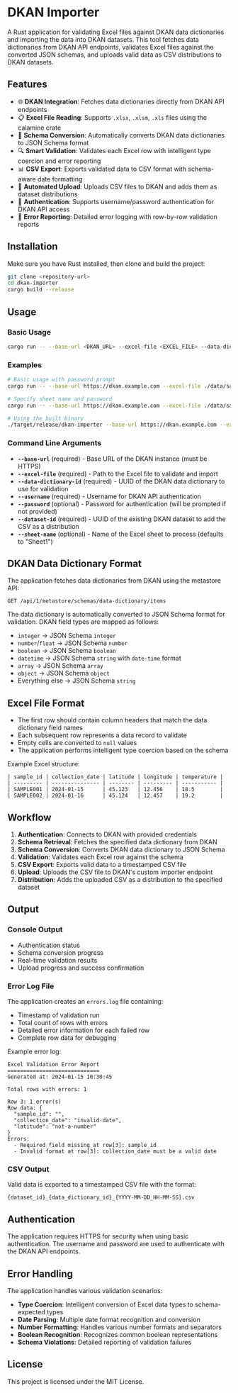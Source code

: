 # DKAN Importer

A Rust application for validating Excel files against DKAN data dictionaries and importing the data into DKAN datasets. This tool fetches data dictionaries from DKAN API endpoints, validates Excel files against the converted JSON schemas, and uploads valid data as CSV distributions to DKAN datasets.

## Features

- 🌐 **DKAN Integration**: Fetches data dictionaries directly from DKAN API endpoints
- 📋 **Excel File Reading**: Supports `.xlsx`, `.xlsm`, `.xls` files using the calamine crate
- 🔄 **Schema Conversion**: Automatically converts DKAN data dictionaries to JSON Schema format
- 🔍 **Smart Validation**: Validates each Excel row with intelligent type coercion and error reporting
- 📊 **CSV Export**: Exports validated data to CSV format with schema-aware date formatting
- 🚀 **Automated Upload**: Uploads CSV files to DKAN and adds them as dataset distributions
- 🔐 **Authentication**: Supports username/password authentication for DKAN API access
- 🚨 **Error Reporting**: Detailed error logging with row-by-row validation reports

## Installation

Make sure you have Rust installed, then clone and build the project:

```bash
git clone <repository-url>
cd dkan-importer
cargo build --release
```

## Usage

### Basic Usage

```bash
cargo run -- --base-url <DKAN_URL> --excel-file <EXCEL_FILE> --data-dictionary-id <UUID> --username <USERNAME> --dataset-id <DATASET_UUID>
```

### Examples

```bash
# Basic usage with password prompt
cargo run -- --base-url https://dkan.example.com --excel-file ./data/sample-data.xlsx --data-dictionary-id "12345678-1234-5678-9012-123456789012" --username admin --dataset-id "87654321-4321-8765-2109-876543210987"

# Specify sheet name and password
cargo run -- --base-url https://dkan.example.com --excel-file ./data/sample-data.xlsx --sheet-name "Sample" --data-dictionary-id "12345678-1234-5678-9012-123456789012" --username admin --password mypassword --dataset-id "87654321-4321-8765-2109-876543210987"

# Using the built binary
./target/release/dkan-importer --base-url https://dkan.example.com --excel-file data.xlsx --data-dictionary-id "uuid-here" --username admin --dataset-id "dataset-uuid-here"
```

### Command Line Arguments

- **`--base-url`** (required) - Base URL of the DKAN instance (must be HTTPS)
- **`--excel-file`** (required) - Path to the Excel file to validate and import
- **`--data-dictionary-id`** (required) - UUID of the DKAN data dictionary to use for validation
- **`--username`** (required) - Username for DKAN API authentication
- **`--password`** (optional) - Password for authentication (will be prompted if not provided)
- **`--dataset-id`** (required) - UUID of the existing DKAN dataset to add the CSV as a distribution
- **`--sheet-name`** (optional) - Name of the Excel sheet to process (defaults to "Sheet1")

## DKAN Data Dictionary Format

The application fetches data dictionaries from DKAN using the metastore API:
```
GET /api/1/metastore/schemas/data-dictionary/items
```

The data dictionary is automatically converted to JSON Schema format for validation. DKAN field types are mapped as follows:

- `integer` → JSON Schema `integer`
- `number`/`float` → JSON Schema `number`
- `boolean` → JSON Schema `boolean`
- `datetime` → JSON Schema `string` with `date-time` format
- `array` → JSON Schema `array`
- `object` → JSON Schema `object`
- Everything else → JSON Schema `string`

## Excel File Format

- The first row should contain column headers that match the data dictionary field names
- Each subsequent row represents a data record to validate
- Empty cells are converted to `null` values
- The application performs intelligent type coercion based on the schema

Example Excel structure:
```
| sample_id | collection_date | latitude | longitude | temperature |
| --------- | --------------- | -------- | --------- | ----------- |
| SAMPLE001 | 2024-01-15      | 45.123   | 12.456    | 18.5        |
| SAMPLE002 | 2024-01-16      | 45.124   | 12.457    | 19.2        |
```

## Workflow

1. **Authentication**: Connects to DKAN with provided credentials
2. **Schema Retrieval**: Fetches the specified data dictionary from DKAN
3. **Schema Conversion**: Converts DKAN data dictionary to JSON Schema
4. **Validation**: Validates each Excel row against the schema
5. **CSV Export**: Exports valid data to a timestamped CSV file
6. **Upload**: Uploads the CSV file to DKAN's custom importer endpoint
7. **Distribution**: Adds the uploaded CSV as a distribution to the specified dataset

## Output

### Console Output
- Authentication status
- Schema conversion progress
- Real-time validation results
- Upload progress and success confirmation

### Error Log File
The application creates an `errors.log` file containing:
- Timestamp of validation run
- Total count of rows with errors
- Detailed error information for each failed row
- Complete row data for debugging

Example error log:
```
Excel Validation Error Report
=============================
Generated at: 2024-01-15 10:30:45

Total rows with errors: 1

Row 3: 1 error(s)
Row data: {
  "sample_id": "",
  "collection_date": "invalid-date",
  "latitude": "not-a-number"
}
Errors:
  - Required field missing at row[3]: sample_id
  - Invalid format at row[3]: collection_date must be a valid date
```

### CSV Output
Valid data is exported to a timestamped CSV file with the format:
```
{dataset_id}_{data_dictionary_id}_{YYYY-MM-DD_HH-MM-SS}.csv
```

## Authentication

The application requires HTTPS for security when using basic authentication. The username and password are used to authenticate with the DKAN API endpoints.

## Error Handling

The application handles various validation scenarios:
- **Type Coercion**: Intelligent conversion of Excel data types to schema-expected types
- **Date Parsing**: Multiple date format recognition and conversion
- **Number Formatting**: Handles various number formats and separators
- **Boolean Recognition**: Recognizes common boolean representations
- **Schema Violations**: Detailed reporting of validation failures

## License

This project is licensed under the MIT License.
